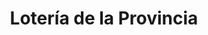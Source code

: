 ---
title: "Lotería de la Provincia"
url: /jose-leon-suarez/loteria-de-la-provincia-174-washington/
shop: lotería
---